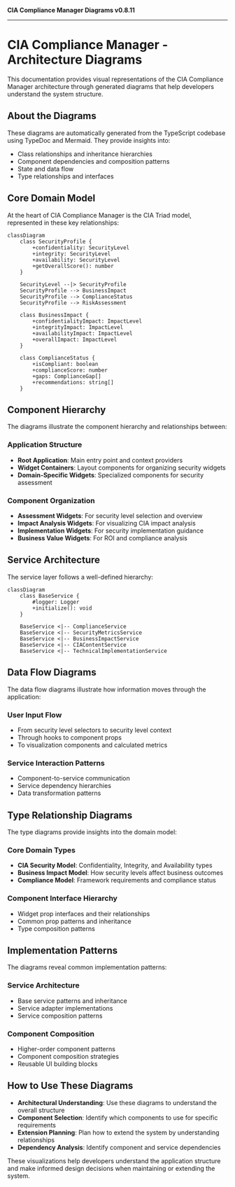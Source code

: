 **CIA Compliance Manager Diagrams v0.8.11**

***

# CIA Compliance Manager - Architecture Diagrams

This documentation provides visual representations of the CIA Compliance Manager architecture through generated diagrams that help developers understand the system structure.

## About the Diagrams

These diagrams are automatically generated from the TypeScript codebase using TypeDoc and Mermaid. They provide insights into:

- Class relationships and inheritance hierarchies
- Component dependencies and composition patterns
- State and data flow
- Type relationships and interfaces

## Core Domain Model

At the heart of CIA Compliance Manager is the CIA Triad model, represented in these key relationships:

```mermaid
classDiagram
    class SecurityProfile {
        +confidentiality: SecurityLevel
        +integrity: SecurityLevel
        +availability: SecurityLevel
        +getOverallScore(): number
    }
    
    SecurityLevel --|> SecurityProfile
    SecurityProfile --> BusinessImpact
    SecurityProfile --> ComplianceStatus
    SecurityProfile --> RiskAssessment
    
    class BusinessImpact {
        +confidentialityImpact: ImpactLevel
        +integrityImpact: ImpactLevel
        +availabilityImpact: ImpactLevel
        +overallImpact: ImpactLevel
    }
    
    class ComplianceStatus {
        +isCompliant: boolean
        +complianceScore: number
        +gaps: ComplianceGap[]
        +recommendations: string[]
    }
```

## Component Hierarchy

The diagrams illustrate the component hierarchy and relationships between:

### Application Structure
- **Root Application**: Main entry point and context providers
- **Widget Containers**: Layout components for organizing security widgets
- **Domain-Specific Widgets**: Specialized components for security assessment

### Component Organization
- **Assessment Widgets**: For security level selection and overview
- **Impact Analysis Widgets**: For visualizing CIA impact analysis
- **Implementation Widgets**: For security implementation guidance
- **Business Value Widgets**: For ROI and compliance analysis

## Service Architecture 

The service layer follows a well-defined hierarchy:

```mermaid
classDiagram
    class BaseService {
        #logger: Logger
        +initialize(): void
    }
    
    BaseService <|-- ComplianceService
    BaseService <|-- SecurityMetricsService
    BaseService <|-- BusinessImpactService
    BaseService <|-- CIAContentService
    BaseService <|-- TechnicalImplementationService
```

## Data Flow Diagrams

The data flow diagrams illustrate how information moves through the application:

### User Input Flow
- From security level selectors to security level context
- Through hooks to component props
- To visualization components and calculated metrics

### Service Interaction Patterns
- Component-to-service communication
- Service dependency hierarchies
- Data transformation patterns

## Type Relationship Diagrams

The type diagrams provide insights into the domain model:

### Core Domain Types
- **CIA Security Model**: Confidentiality, Integrity, and Availability types
- **Business Impact Model**: How security levels affect business outcomes
- **Compliance Model**: Framework requirements and compliance status

### Component Interface Hierarchy
- Widget prop interfaces and their relationships
- Common prop patterns and inheritance
- Type composition patterns

## Implementation Patterns

The diagrams reveal common implementation patterns:

### Service Architecture
- Base service patterns and inheritance
- Service adapter implementations
- Service composition patterns

### Component Composition
- Higher-order component patterns
- Component composition strategies
- Reusable UI building blocks

## How to Use These Diagrams

- **Architectural Understanding**: Use these diagrams to understand the overall structure
- **Component Selection**: Identify which components to use for specific requirements
- **Extension Planning**: Plan how to extend the system by understanding relationships
- **Dependency Analysis**: Identify component and service dependencies

These visualizations help developers understand the application structure and make informed design decisions when maintaining or extending the system.
